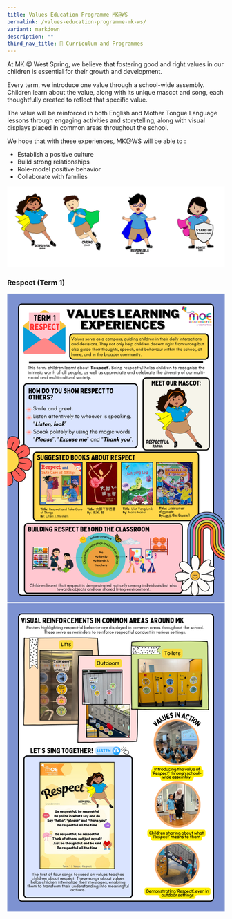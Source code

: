 ```yaml
---
title: Values Education Programme MK@WS
permalink: /values-education-programme-mk-ws/
variant: markdown
description: ""
third_nav_title: 🌟 Curriculum and Programmes
---
```

At MK @ West Spring, we believe that fostering good and right values in our children is essential for their growth and development.

Every term, we introduce one value through a school-wide assembly. Children learn about the value, along with its unique mascot and song, each thoughtfully created to reflect that specific value.

The value will be reinforced in both English and Mother Tongue Language lessons through engaging activities and storytelling, along with visual displays placed in common areas throughout the school.

We hope that with these experiences, MK@WS will be able to :

*   Establish a positive culture
*   Build strong relationships
*   Role-model positive behavior
*   Collaborate with families

![](/images/MK/Screenshot_2025_05_07_073916.png)
### Respect (Term 1)
![](/images/MK/Jpeg_for_School_Story.png)
![](/images/MK/Jpeg_for_School_Story__2_.png)